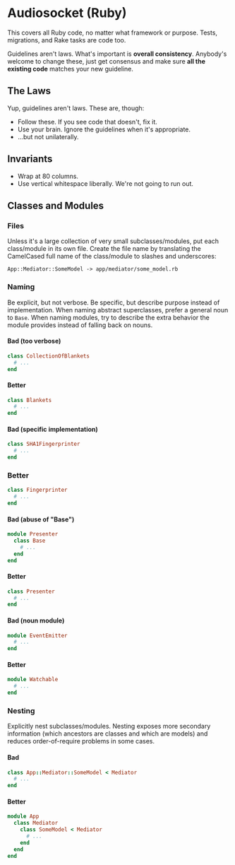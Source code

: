 # Audiosocket (Ruby)

This covers all Ruby code, no matter what framework or purpose. Tests,
migrations, and Rake tasks are code too.

Guidelines aren't laws. What's important is **overall consistency**.
Anybody's welcome to change these, just get consensus and make sure
**all the existing code** matches your new guideline.

## The Laws

Yup, guidelines aren't laws. These are, though:

* Follow these. If you see code that doesn't, fix it.
* Use your brain. Ignore the guidelines when it's appropriate.
* ...but not unilaterally.

## Invariants

* Wrap at 80 columns.
* Use vertical whitespace liberally. We're not going to run out.

## Classes and Modules

### Files

Unless it's a large collection of very small subclasses/modules, put
each class/module in its own file. Create the file name by translating
the CamelCased full name of the class/module to slashes and
underscores:

    App::Mediator::SomeModel -> app/mediator/some_model.rb
    
### Naming

Be explicit, but not verbose. Be specific, but describe purpose
instead of implementation. When naming abstract superclasses, prefer a
general noun to `Base`. When naming modules, try to describe the extra
behavior the module provides instead of falling back on nouns.

#### Bad (too verbose)

```ruby
class CollectionOfBlankets
  # ...
end
```

#### Better

```ruby
class Blankets
  # ...
end
```

#### Bad (specific implementation)

```ruby
class SHA1Fingerprinter
  # ...
end
```

### Better

```ruby
class Fingerprinter
  # ...
end
```

#### Bad (abuse of "Base")

```ruby
module Presenter
  class Base
    # ...
  end
end
```

#### Better

```ruby
class Presenter
  # ...
end
```

#### Bad (noun module)

```ruby
module EventEmitter
  # ...
end
```

#### Better

```ruby
module Watchable
  # ...
end
```

### Nesting

Explicitly nest subclasses/modules. Nesting exposes more secondary
information (which ancestors are classes and which are models) and
reduces order-of-require problems in some cases.

#### Bad

```ruby
class App::Mediator::SomeModel < Mediator
  # ...
end
```

#### Better

```ruby
module App
  class Mediator
    class SomeModel < Mediator
      # ...
    end
  end
end
```
